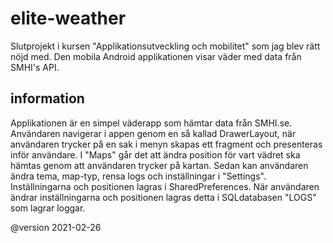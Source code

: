 # elite-weather
Slutprojekt i kursen "Applikationsutveckling och mobilitet" som jag blev rätt nöjd med. Den mobila Android applikationen visar väder med data från SMHI's API.

## information

Applikationen är en simpel väderapp som hämtar data från SMHI.se.
Användaren navigerar i appen genom en så kallad DrawerLayout, när användaren trycker på en sak i menyn skapas ett fragment och presenteras inför användare. I "Maps" går det att ändra position för vart vädret ska hämtas genom att användaren trycker på kartan. Sedan kan användaren ändra tema, map-typ, rensa logs och inställningar i "Settings". Inställningarna och positionen lagras i SharedPreferences. När användaren ändrar inställningarna och positionen lagras detta i SQLdatabasen "LOGS" som lagrar loggar.

@version 2021-02-26
